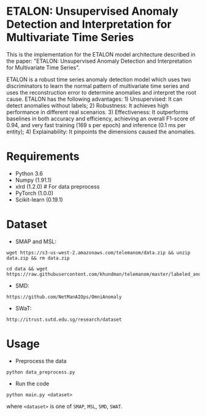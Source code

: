 # ETALON: Unsupervised Anomaly Detection and Interpretation for Multivariate Time Series
This is the implementation for the ETALON model architecture described in the paper: "ETALON: Unsupervised Anomaly Detection and Interpretation for Multivariate Time Series".

ETALON is a robust time series anomaly detection model which uses two discriminators to learn the normal pattern of multivariate time series and uses the reconstruction error to determine anomalies and interpret the root cause. ETALON has the following advantages: 1) Unsupervised: It can detect anomalies without labels; 2) Robustness: It achieves high performance in different real scenarios. 3) Effectiveness: It outperforms baselines in both accuracy and efficiency, achieving an overall F1-score of 0.94, and very fast training (169 s per epoch) and inference (0.1 ms per entity); 4) Explainability: It pinpoints the dimensions caused the anomalies.

# Requirements

* Python 3.6
* Numpy (1.91.1)
* xlrd (1.2.0) # For data preprocess
* PyTorch (1.0.0)
* Scikit-learn (0.19.1)

# Dataset

* SMAP and MSL:

```
wget https://s3-us-west-2.amazonaws.com/telemanom/data.zip && unzip data.zip && rm data.zip

cd data && wget https://raw.githubusercontent.com/khundman/telemanom/master/labeled_anomalies.csv
```

* SMD:

```
https://github.com/NetManAIOps/OmniAnomaly
```

* SWaT:

```
http://itrust.sutd.edu.sg/research/dataset
```

# Usage 

* Preprocess the data

```
python data_preprocess.py
```

* Run the code

```
python main.py <dataset>
```

where `<dataset>` is one of `SMAP`, `MSL`, `SMD`, `SWAT`.
